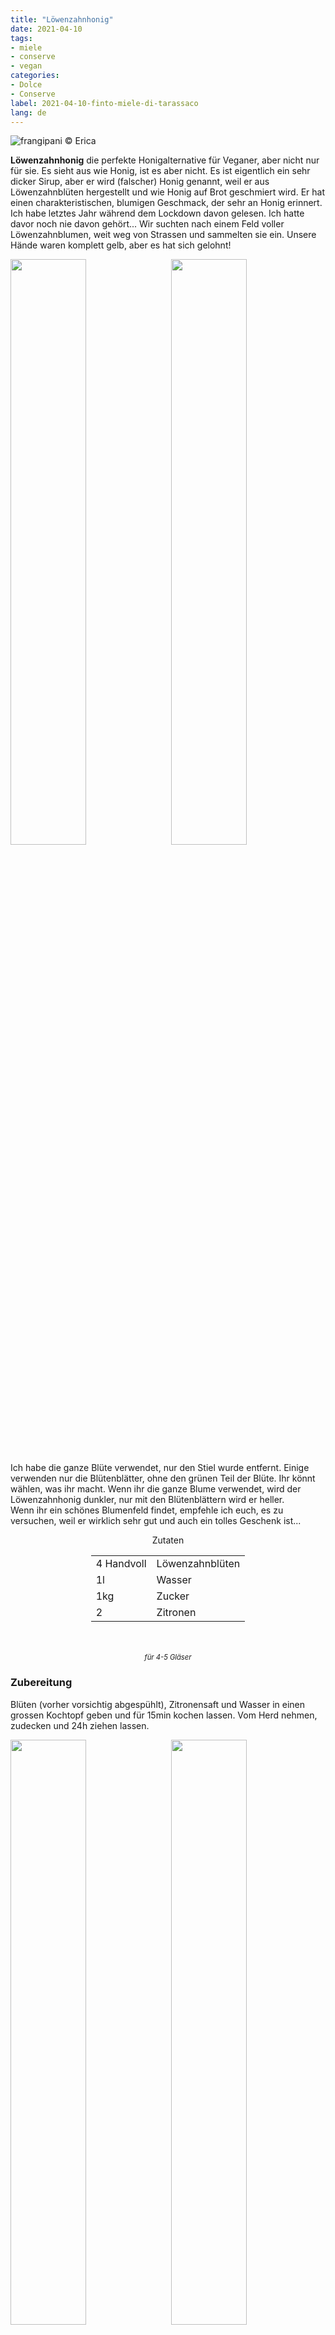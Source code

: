 ```yaml
---
title: "Löwenzahnhonig"
date: 2021-04-10
tags: 
- miele
- conserve
- vegan
categories:
- Dolce
- Conserve
label: 2021-04-10-finto-miele-di-tarassaco
lang: de
---
```

![](../2021-04-10-finto-miele-di-tarassaco/header.jpeg "frangipani © Erica")

**Löwenzahnhonig** die perfekte Honigalternative für Veganer, aber nicht nur für sie. Es sieht aus wie Honig, ist es aber nicht. Es ist eigentlich ein sehr dicker Sirup, aber er wird (falscher) Honig genannt, weil er aus Löwenzahnblüten hergestellt und wie Honig auf Brot geschmiert wird. Er hat einen charakteristischen, blumigen Geschmack, der sehr an Honig erinnert.
<br />
Ich habe letztes Jahr während dem Lockdown davon gelesen. Ich hatte davor noch nie davon gehört... Wir suchten nach einem Feld voller Löwenzahnblumen, weit weg von Strassen und sammelten sie ein. Unsere Hände waren komplett gelb, aber es hat sich gelohnt!
<p>
  <div style="width: 100%; margin-bottom: 0">
    <img style="float: left; width: 49%; margin-right: 1%" src="../2021-04-10-finto-miele-di-tarassaco/fiori.jpeg" alt="" title="frangipani © Erica" />
    <img style="float: left; width: 49%; margin-left: 1%" src="../2021-04-10-finto-miele-di-tarassaco/tarassaco.jpeg" alt="" title="frangipani © Erica" />
    <div style="clear: both"></div>
  </div>
</p>

Ich habe die ganze Blüte verwendet, nur den Stiel wurde entfernt. Einige verwenden nur die Blütenblätter, ohne den grünen Teil der Blüte. Ihr könnt wählen, was ihr macht. Wenn ihr die ganze Blume verwendet, wird der Löwenzahnhonig dunkler, nur mit den Blütenblättern wird er heller.
<br />
Wenn ihr ein schönes Blumenfeld findet, empfehle ich euch, es zu versuchen, weil er wirklich sehr gut und auch ein tolles Geschenk ist...

<div id="wrapper" style="text-align: center">
  <div id="yourdiv" style="display: inline-block;">
    <div class="ingredients" itemscope itemtype="http://schema.org/Recipe">
      <span itemprop="name" style="display:none;">Löwenzahnhonig</span>
      <div class="ingredients-title">Zutaten</div>
      <table>
        <tbody>
          <tr itemprop="recipeIngredient">
            <td>4 Handvoll</td>
            <td>Löwenzahnblüten</td>
          </tr>
          <tr itemprop="recipeIngredient">
            <td>1l</td>
            <td>Wasser</td>
          </tr>
          <tr itemprop="recipeIngredient">
            <td>1kg</td>
            <td>Zucker</td>
          </tr>
          <tr itemprop="recipeIngredient">
            <td>2</td>
            <td>Zitronen</td>
          </tr>
        </tbody>
      </table>
      <br></br>
      <i class="pull-right" style="font-size: 80%;" itemprop="recipeYield">für 4-5 Gläser</i>
    </div>
  </div>
</div>


<h3>
  <font color="grey">
    <i class="fa fa-cogs"></i>
  </font> Zubereitung
</h3>

Blüten (vorher vorsichtig abgespühlt), Zitronensaft und Wasser in einen grossen Kochtopf geben und für 15min kochen lassen. Vom Herd nehmen, zudecken und 24h ziehen lassen.
<p>
  <div style="width: 100%; margin-bottom: 0">
    <img style="float: left; width: 49%; margin-right: 1%" src="../2021-04-10-finto-miele-di-tarassaco/infuso.jpeg" alt="" title="frangipani © Erica" />
    <img style="float: left; width: 49%; margin-left: 1%" src="../2021-04-10-finto-miele-di-tarassaco/infuso2.jpeg" alt="" title="frangipani © Erica" />
    <div style="clear: both"></div>
  </div>
</p>

Nun das Wasser mit Hilfe von einem Tuch filtern. Die Blüten gut zerdrücken, damit so viel Wasser wie möglich rauskommt. Die Menge des Wassers messen, dann die gleiche Menge Zucker dazu geben (wenn ihr 900ml Wasser habt, gebt 900g Zucker dazu). Nun den Sirup auf kleiner Stufe so lange köcheln lassen, bis er eingedickt ist. So lange, bis er die Gewünschte Konsistenz hat (sollte die Konsistenz von flüssigem Honig haben).
<p>
  <div style="width: 100%; margin-bottom: 0">
    <img style="float: left; width: 49%; margin-right: 1%" src="../2021-04-10-finto-miele-di-tarassaco/scirippo.jpeg" alt="" title="frangipani © Erica" />
    <img style="float: left; width: 49%; margin-left: 1%" src="../2021-04-10-finto-miele-di-tarassaco/miele.jpeg" alt="" title="frangipani © Erica" />
    <div style="clear: both"></div>
  </div>
</p>

Den noch heissen Löwenzahnhonig in die bereits sterilisierten Gläser füllen, verschliessen und auskühlen lassen. Kühl lagern.
<p>
  <div style="width: 100%; margin-bottom: 0">
    <img style="float: left; width: 49%; margin-right: 1%" src="../2021-04-10-finto-miele-di-tarassaco/risultato1.jpeg" alt="" title="frangipani © Erica" />
    <img style="float: left; width: 49%; margin-left: 1%" src="../2021-04-10-finto-miele-di-tarassaco/risultato2.jpeg" alt="" title="frangipani © Erica" />
    <div style="clear: both"></div>
  </div>
</p>

<p>
  <div style="width: 100%; margin-bottom: 0">
    <img style="float: left; width: 49%; margin-right: 1%" src="../2021-04-10-finto-miele-di-tarassaco/risultato3.jpeg" alt="" title="frangipani © Erica" />
    <img style="float: left; width: 49%; margin-left: 1%" src="../2021-04-10-finto-miele-di-tarassaco/risultato4.jpeg" alt="" title="frangipani © Erica" />
    <div style="clear: both"></div>
  </div>
</p>

<p>
  <div style="width: 100%; margin-bottom: 0">
    <img style="float: left; width: 49%; margin-right: 1%" src="../2021-04-10-finto-miele-di-tarassaco/risultato5.jpeg" alt="" title="frangipani © Erica" />
    <img style="float: left; width: 49%; margin-left: 1%" src="../2021-04-10-finto-miele-di-tarassaco/risultato6.jpeg" alt="" title="frangipani © Erica" />
    <div style="clear: both"></div>
  </div>
</p>

<p>
  <div style="width: 100%; margin-bottom: 0">
    <img style="float: left; width: 49%; margin-right: 1%" src="../2021-04-10-finto-miele-di-tarassaco/risultato7.jpeg" alt="" title="frangipani © Erica" />
    <img style="float: left; width: 49%; margin-left: 1%" src="../2021-04-10-finto-miele-di-tarassaco/risultato8.jpeg" alt="" title="frangipani © Erica" />
    <div style="clear: both"></div>
  </div>
</p>

![](../2021-04-10-finto-miele-di-tarassaco/risultato9.jpeg "frangipani © Erica")

<h4>Buon appetito
  <font color="red">
    <i class="fa fa-smile-o"></i>
  </font>
</h4>